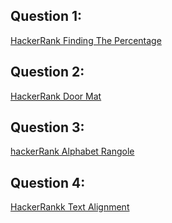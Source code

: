 Question 1:
---------------------
[HackerRank Finding The Percentage](https://www.hackerrank.com/challenges/finding-the-percentage/problem)

Question 2:
--------------
[HackerRank Door Mat](https://www.hackerrank.com/challenges/designer-door-mat/problem)

Question 3:
-------------
[hackerRank Alphabet Rangole](https://www.hackerrank.com/challenges/alphabet-rangoli/problem)

Question 4:
----------------
[HackerRankk Text Alignment](https://www.hackerrank.com/challenges/text-alignment/problem) 

